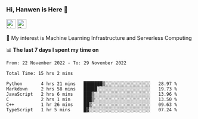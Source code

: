 ### Hi, Hanwen is Here 👋
<p>
	<a href="https://www.linkedin.com/in/liu-hanwen/"><img src="https://img.shields.io/badge/@hanwen-0A66C2?style=flat&logo=LinkedIn&logoColor=white" alt="Linkedin"  height="25px"/></a> 
	<a href="https://scholar.google.com/citations?user=HDF0su0AAAAJ"><img src="https://img.shields.io/badge/scholar-4385FE.svg?&style=plastic&logo=google-scholar&logoColor=white" alt="Google Scholar" height="25px"> </a>
</p>
🌱 My interest is Machine Learning Infrastructure and Serverless Computing

📊 **The last 7 days I spent my time on** 
<!--START_SECTION:waka-->

```text
From: 22 November 2022 - To: 29 November 2022

Total Time: 15 hrs 2 mins

Python       4 hrs 21 mins   ███████▒░░░░░░░░░░░░░░░░░   28.97 %
Markdown     2 hrs 58 mins   █████░░░░░░░░░░░░░░░░░░░░   19.73 %
JavaScript   2 hrs 6 mins    ███▒░░░░░░░░░░░░░░░░░░░░░   13.96 %
C            2 hrs 1 min     ███▒░░░░░░░░░░░░░░░░░░░░░   13.50 %
C++          1 hr 26 mins    ██▒░░░░░░░░░░░░░░░░░░░░░░   09.63 %
TypeScript   1 hr 5 mins     █▓░░░░░░░░░░░░░░░░░░░░░░░   07.24 %
```

<!--END_SECTION:waka-->


<!--
**david990917/david990917** is a ✨ _special_ ✨ repository because its `README.md` (this file) appears on your GitHub profile.

Here are some ideas to get you started:

- 🔭 I’m currently working on ...
- 🌱 I’m currently learning ...
- 👯 I’m looking to collaborate on ...
- 🤔 I’m looking for help with ...
- 💬 Ask me about ...
- 📫 How to reach me: ...
- 😄 Pronouns: ...
- ⚡ Fun fact: ...
-->
